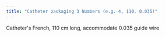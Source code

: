 ```yaml
---
title: "Catheter packaging 3 Numbers (e.g. 4, 110, 0.035)"
---
```

Catheter's French, 110 cm long, accommodate 0.035 guide wire

